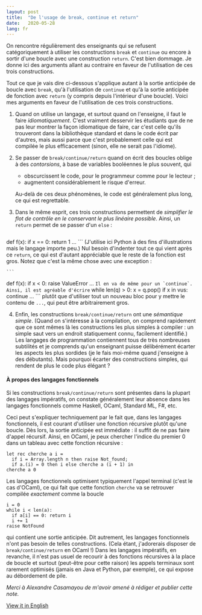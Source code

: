 ```yaml
---
layout: post
title:  "De l'usage de break, continue et return"
date:   2020-05-28
lang: fr
---
```


On rencontre régulièrement des enseignants qui se refusent
catégoriquement à utiliser les constructions `break` et
`continue` ou encore à sortir d'une boucle avec une
construction `return`. C'est bien dommage. Je donne ici des
arguments allant au contraire en faveur de l'utilisation de ces trois
constructions.

Tout ce que je vais dire ci-dessous s'applique autant à la sortie
anticipée de boucle avec `break`, qu'à l'utilisation de
`continue` et qu'à la sortie anticipée de fonction avec
`return` (y compris depuis l'intérieur d'une boucle).  Voici
mes arguments en faveur de l'utilisation de ces trois constructions.

1. Quand on utilise un langage, et surtout quand on l'enseigne, il
   faut le faire *idiomatiquement*. C'est vraiment desservir les étudiants
   que de ne pas leur montrer la façon idiomatique de faire, car c'est
   celle qu'ils trouveront dans la bibliothèque standard et dans le
   code écrit par d'autres, mais aussi parce que c'est probablement
   celle qui est compilée le plus efficacement (sinon, elle ne serait
   pas l'idiome).

2. Se passer de `break/continue/return` quand on écrit des boucles oblige à
  des *contorsions*, à base de variables booléennes le plus souvent, qui
    + obscurcissent le code, pour le programmeur comme pour le
      lecteur ;
    + augmentent considérablement le risque d'erreur.

   Au-delà de ces deux phénomènes, le code est généralement plus long, ce
   qui est regrettable.

3. Dans le même esprit, ces trois constructions permettent de
   *simplifier le flot de contrôle en le conservant le plus linéaire
   possible*. Ainsi, un `return` permet de se passer d'un
   `else` :

    ```
def f(x):
  if x == 0: return 1
  ...
    ```
   (J'utilise ici Python à des fins d'illustrations mais
   le langage importe peu.)
   Nul besoin d'indenter tout ce qui vient après ce `return`, ce qui est
   d'autant appréciable que le reste de la fonction est gros. Notez que
   c'est la même chose avec une exception :

    ```
def f(x):
  if x < 0: raise ValueError
  ...
    ```
   Il en va de même pour un `continue`. Ainsi, il est agréable d'écrire
    ```
while len(q) > 0:
  x = q.pop()
  if x in vus: continue
  ...
    ```
   plutôt que d'utiliser tout un nouveau bloc pour y mettre le contenu de
   `...`, qui peut être arbitrairement gros.

4. Enfin, les constructions `break/continue/return` ont une
   *sémantique simple*. (Quand on s'intéresse à la compilation, on
   comprend rapidement que ce sont mêmes là les constructions les plus
   simples à compiler : un simple saut vers un endroit statiquement
   connu, facilement identifié.)  Les langages de programmation
   contiennent tous de très nombreuses subtilités et je comprends qu'un
   enseignant puisse délibérément écarter les aspects les plus sordides
   (je le fais moi-même quand j'enseigne à des débutants). Mais pourquoi
   écarter des constructions simples, qui rendent de plus le code plus
   élégant ?

#### À propos des langages fonctionnels

Si les constructions `break/continue/return`
sont présentes dans la plupart des langages impératifs, on constate
généralement leur absence dans les langages fonctionnels comme
Haskell, OCaml, Standard ML, F#, etc.

Ceci peut s'expliquer techniquement par le fait que, dans les langages
fonctionnels, il est courant d'utiliser une fonction récursive plutôt
qu'une boucle. Dès lors, la sortie anticipée est immédiate : il suffit
de ne pas faire d'appel récursif. Ainsi, en OCaml, je peux chercher
l'indice du premier 0 dans un tableau avec cette fonction récursive :
```
let rec cherche a i =
  if i = Array.length n then raise Not_found;
  if a.(i) = 0 then i else cherche a (i + 1) in
cherche a 0
```
Les langages fonctionnels optimisent typiquement l'appel terminal (c'est
le cas d'OCaml), ce qui fait que cette fonction `cherche` va se
retrouver compilée *exactement* comme la boucle
```
i = 0
while i < len(a):
  if a[i] == 0: return i
  i += 1
raise NotFound
```
qui contient une sortie anticipée. Dit autrement, les langages
fonctionnels n'ont pas besoin de telles constructions. (Cela étant,
j'adorerais disposer de
`break/continue/return` en OCaml !) Dans les
langages impératifs, en revanche, il n'est pas usuel de recourir à des
fonctions récursives à la place de boucle et surtout (peut-être pour
cette raison) les appels terminaux sont rarement optimisés (jamais en
Java et Python, par exemple), ce qui expose au débordement de pile.

*Merci à Alexandre Casamayou de m'avoir amené à rédiger et publier
cette note.*

[View it in English](/en/2020/05/28/bcr.html)

